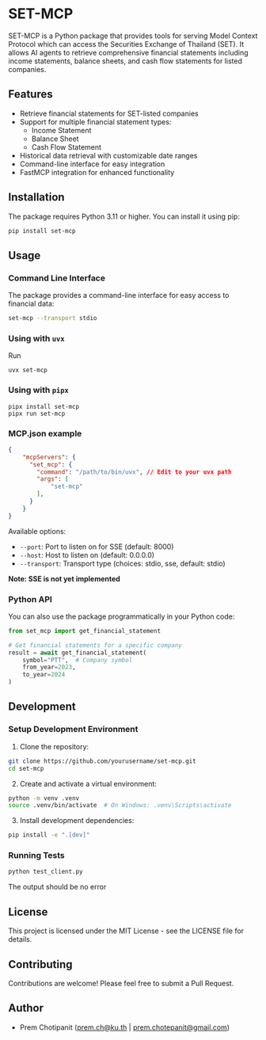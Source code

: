 # SET-MCP

SET-MCP is a Python package that provides tools for serving Model Context Protocol which can access the Securities Exchange of Thailand (SET). It allows AI agents to retrieve comprehensive financial statements including income statements, balance sheets, and cash flow statements for listed companies.

## Features

- Retrieve financial statements for SET-listed companies
- Support for multiple financial statement types:
  - Income Statement
  - Balance Sheet
  - Cash Flow Statement
- Historical data retrieval with customizable date ranges
- Command-line interface for easy integration
- FastMCP integration for enhanced functionality

## Installation

The package requires Python 3.11 or higher. You can install it using pip:

```bash
pip install set-mcp
```

## Usage

### Command Line Interface

The package provides a command-line interface for easy access to financial data:

```bash
set-mcp --transport stdio
```

### Using with `uvx`

Run

```
uvx set-mcp
```

### Using with `pipx`

```
pipx install set-mcp
pipx run set-mcp
```

### MCP.json example

```json
{
    "mcpServers": {
      "set_mcp": {
        "command": "/path/to/bin/uvx", // Edit to your uvx path
        "args": [
            "set-mcp"
        ],
      }
    }
}
```

Available options:
- `--port`: Port to listen on for SSE (default: 8000)
- `--host`: Host to listen on (default: 0.0.0.0)
- `--transport`: Transport type (choices: stdio, sse, default: stdio)

**Note: SSE is not yet implemented**

### Python API

You can also use the package programmatically in your Python code:

```python
from set_mcp import get_financial_statement

# Get financial statements for a specific company
result = await get_financial_statement(
    symbol="PTT",  # Company symbol
    from_year=2023,
    to_year=2024
)
```

## Development

### Setup Development Environment

1. Clone the repository:
```bash
git clone https://github.com/yourusername/set-mcp.git
cd set-mcp
```

2. Create and activate a virtual environment:
```bash
python -m venv .venv
source .venv/bin/activate  # On Windows: .venv\Scripts\activate
```

3. Install development dependencies:
```bash
pip install -e ".[dev]"
```

### Running Tests

```bash
python test_client.py
```

The output should be no error

## License

This project is licensed under the MIT License - see the LICENSE file for details.

## Contributing

Contributions are welcome! Please feel free to submit a Pull Request.

## Author

- Prem Chotipanit (prem.ch@ku.th | prem.chotepanit@gmail.com)